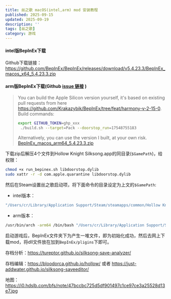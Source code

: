 ```yaml
---
title: 丝之歌 macOS(intel,arm) mod 安装教程
published: 2025-09-15
updated: 2025-09-19
description: ''
tags: [丝之歌]
category: 游戏
---
```


#### intel版BepInEx下载
Github下载链接：https://github.com/BepInEx/BepInEx/releases/download/v5.4.23.3/BepInEx_macos_x64_5.4.23.3.zip
#### arm版BepInEx下载(Github [issue 链接](https://github.com/BepInEx/BepInEx/issues/899) )

> You can build the Apple Silicon version yourself, it's based on existing pull requests from here https://github.com/Krakazybik/BepInEx/tree/feat/harmony-v-2-15-0. Build commands:
> ```bash
> export GITHUB_TOKEN=ghp_xxx
>  ./build.sh --target=Pack --doorstop_run=17548755183
> ```
> Alternatively, you can use the version I built, at your own risk.
[BepInEx_macos_arm64_5.4.23.3.zip](https://github.com/user-attachments/files/22302507/BepInEx_macos_arm64_5.4.23.3.zip)

下载zip后解压4个文件到Hollow Knight Silksong.app的同目录(`$GamePath`)，给权限：

```bash
chmod +x run_bepinex.sh libdoorstop.dylib
sudo xattr -r -d com.apple.quarantine libdoorstop.dylib
```

然后在Steam设置丝之歌启动项，将下面命令的目录设定为上文的`$GamePath`:
* intel版本：
```bash
"/Users/cr/Library/Application Support/Steam/steamapps/common/Hollow Knight Silksong/run_bepinex.sh" %command%
```
* arm版本：
```bash
/usr/bin/arch -arm64 /bin/bash "/Users/cr/Library/Application Support/Steam/steamapps/common/Hollow Knight Silksong/run_bepinex.sh" %command%
```

启动游戏后，BepInEx文件夹下为产生一堆文件，即为初始化成功，然后去网上下载mod，将dll文件放在加到`BepInEx/pligins`下即可。

存档分析：https://tureptor.github.io/silksong-save-analyzer/

存档编辑：https://bloodorca.github.io/hollow/   或者  https://just-addwater.github.io/silksong-saveeditor/

地图：https://i0.hdslb.com/bfs/note/47bccbc725d5df901497c1ce97ce3a25528d13e7.jpg